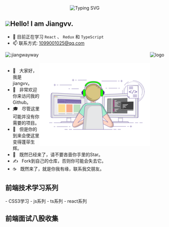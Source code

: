 <!--
**jiangwayway/jiangwayway** is a ✨ _special_ ✨ repository because its `README.md` (this file) appears on your GitHub profile.

Here are some ideas to get you started:

- 🔭 I’m currently working on ...
- 🌱 I’m currently learning ...
- 👯 I’m looking to collaborate on ...
- 🤔 I’m looking for help with ...
- 💬 Ask me about ...
- 📫 How to reach me: ...
- 😄 Pronouns: ...
- ⚡ Fun fact: ...
-->



<div align="center">
    <img src="https://readme-typing-svg.demolab.com?font=Fira+Code&pause=1000&color=024EF7&width=435&lines=热爱可抵岁月漫长！;让正确的事情持续发生！&center=true&size=27" alt="Typing SVG" />
</div>

<h2> <img src="https://emojis.slackmojis.com/emojis/images/1531849430/4246/blob-sunglasses.gif?1531849430" width="30"/>Hello! I am Jiangvv.</h2>

- 🌱 目前正在学习 `React` 、 `Redux` 和 `TypeScript`
- 📫 联系方式: 1099001025@qq.com


<div  align="left">
    <img src="https://count.getloli.com/@:jiangwayway?theme=gelbooru-h" alt=":jiangwayway" height="140"/>
    <img src="https://github-readme-stats.vercel.app/api?username=jiangwayway&show_icons=true&theme=transparent" alt="logo" height="140" align="right"/> 
</div>
<br/>
<img align="right" alt="GIF" src="https://raw.githubusercontent.com/devSouvik/devSouvik/master/gif3.gif" width="350"/>

- 🔭 &nbsp; 大家好，我是jiangvv。
- 🤔 &nbsp; 非常欢迎你来访问我的Github。
- 🎓 &nbsp; 尽管这里可能并没有你需要的项目。
- 💼 &nbsp; 但是你的到来会使这里变得蓬荜生辉。
- 🌱 &nbsp; 既然已经来了，请不要吝啬你手里的Star。
- ✍️ &nbsp; Fork到自己的仓库，否则你可能会失去它。
- ☕ &nbsp; 既然来了，就是你我有缘，联系我交朋友。

<h2>前端技术学习系列</h2>
- CSS3学习
- js系列
- ts系列
- react系列

<h2>前端面试八股收集</h2>
